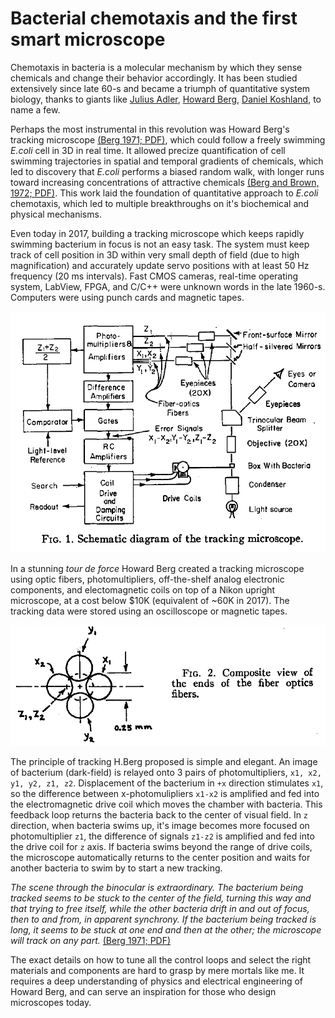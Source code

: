 # Bacterial chemotaxis and the first smart microscope
Chemotaxis in bacteria is a molecular mechanism by which they sense chemicals and change their behavior accordingly.
It has been studied extensively since late 60-s and became a triumph of quantitative system biology, 
thanks to giants like [Julius Adler](https://biochem.wisc.edu/emeritus/adler), [Howard Berg](http://www.rowland.harvard.edu/labs/bacteria/people/hberg.php), [Daniel Koshland](http://senate.universityofcalifornia.edu/_files/inmemoriam/html/danielkoshland.html), to name a few. 

Perhaps the most instrumental in this revolution was Howard Berg's tracking microscope [(Berg 1971; PDF)](pdf/1971Berg.pdf "Berg HC. How to track bacteria. Rev Sci Instrum. 1971."), 
which could follow a freely swimming *E.coli* cell in 3D in real time. It allowed precize quantification of cell swimming trajectories 
in spatial and temporal gradients of chemicals, which led to discovery that *E.coli* performs a biased random walk, with longer runs toward increasing concentrations of attractive chemicals [(Berg and Brown, 1972; PDF)](pdf/1972Berg-Brown.pdf "Berg HC and Brown DA. Chemotaxis in Escherichia coli analysed by three-dimensional tracking. Nature, 1972"). This work laid the foundation of quantitative approach to *E.coli* chemotaxis, which led to multiple breakthroughs on it's biochemical and physical mechanisms.  

Even today in 2017, building a tracking microscope which keeps rapidly swimming bacterium in focus is not an easy task. 
The system must keep track of cell position in 3D within very small depth of field (due to high magnification) and accurately update servo positions with at least 50 Hz frequency (20 ms intervals). Fast CMOS cameras, real-time operating system, LabView, FPGA, and C/C++ were unknown words in the late 1960-s. Computers were using punch cards and magnetic tapes. 

![](images/1971Berg_Fig1.png)

In a stunning *tour de force* Howard Berg created a
tracking microscope using optic fibers, photomultipliers, off-the-shelf analog electronic components, 
and electomagnetic coils on top of a Nikon upright microscope, at a cost below $10K (equivalent of ~60K in 2017). 
The tracking data were stored using an oscilloscope or magnetic tapes.

![](images/1971Berg_Fig2.png)

The principle of tracking H.Berg proposed is simple and elegant. An image of bacterium (dark-field) is relayed onto 3 pairs of photomultipliers, `x1, x2, y1, y2, z1, z2`. Displacement of the bacterium in `+x` direction stimulates `x1`, so the difference between x-photomulipliers `x1-x2` is amplified and fed into the electromagnetic drive coil which moves the chamber with bacteria. This feedback loop returns the bacteria back to the center of visual field. In `z` direction, when bacteria swims up, it's image becomes more focused on photomultiplier `z1`, the difference of signals `z1-z2` is amplified and fed into the drive coil for `z` axis. If bacteria swims beyond the range of drive coils, the microscope automatically returns to the center position and waits for another bacteria to swim by to start a new tracking. 

*The scene through the binocular is extraordinary. The
bacterium being tracked seems to be stuck to the center
of the field, turning this way and that trying to free itself,
while the other bacteria drift in and out of focus, then to
and from, in apparent synchrony. If the bacterium being
tracked is long, it seems to be stuck at one end and then
at the other; the microscope will track on any part.* [(Berg 1971; PDF)](pdf/1971Berg.pdf "Berg HC. How to track bacteria. Rev Sci Instrum. 1971.")

The exact details on how to tune all the control loops and select the right materials and components are hard to grasp by mere mortals like me. It requires a deep understanding of physics and electrical engineering of Howard Berg, and can serve an inspiration for those who design microscopes today.
